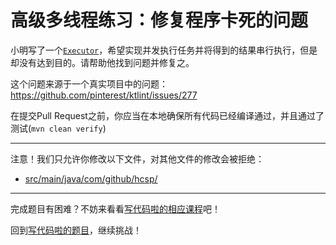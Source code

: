 # 高级多线程练习：修复程序卡死的问题

小明写了一个[`Executor`](https://github.com/hcsp/fix-process-hanging/blob/master/src/main/java/com/github/hcsp/)，希望实现并发执行任务并将得到的结果串行执行，但是却没有达到目的。请帮助他找到问题并修复之。

这个问题来源于一个真实项目中的问题：https://github.com/pinterest/ktlint/issues/277

在提交Pull Request之前，你应当在本地确保所有代码已经编译通过，并且通过了测试(`mvn clean verify`)

-----
注意！我们只允许你修改以下文件，对其他文件的修改会被拒绝：
- [src/main/java/com/github/hcsp/](https://github.com/hcsp/fix-process-hanging/blob/master/src/main/java/com/github/hcsp/)
-----


完成题目有困难？不妨来看看[写代码啦的相应课程](https://xiedaimala.com/tasks/9bf0fb20-929d-4e17-891a-4673291d74a0)吧！

回到[写代码啦的题目](https://xiedaimala.com/tasks/9bf0fb20-929d-4e17-891a-4673291d74a0/quizzes/1b0fc390-74ad-4f55-b355-90b8a9154cc5)，继续挑战！ 
